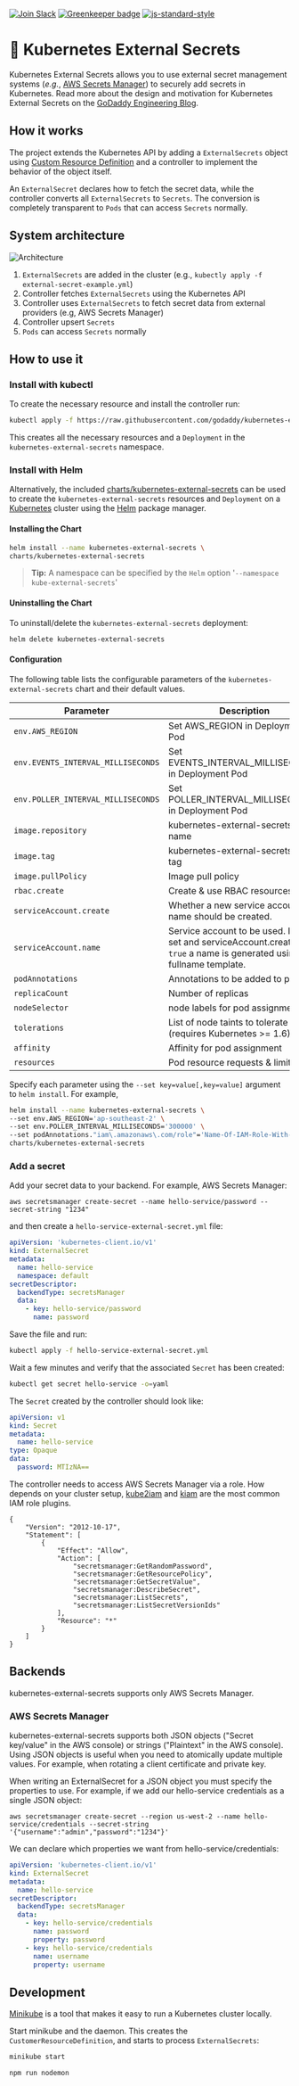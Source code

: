 [![Join Slack](https://img.shields.io/badge/Join%20us%20on-Slack-e01563.svg)](https://godaddy-oss-slack.herokuapp.com/) [![Greenkeeper badge](https://badges.greenkeeper.io/godaddy/kubernetes-external-secrets.svg)](https://greenkeeper.io/)
[![js-standard-style](https://img.shields.io/badge/code%20style-standard-brightgreen.svg)](http://standardjs.com)

# 💂 Kubernetes External Secrets

Kubernetes External Secrets allows you to use external secret management systems (*e.g.*, [AWS Secrets Manager](https://aws.amazon.com/secrets-manager/)) to securely add secrets in Kubernetes. Read more about the design and motivation for Kubernetes External Secrets on the [GoDaddy Engineering Blog](https://godaddy.github.io/2019/04/16/kubernetes-external-secrets/).

## How it works

The project extends the Kubernetes API by adding a `ExternalSecrets` object using [Custom Resource Definition](https://kubernetes.io/docs/concepts/extend-kubernetes/api-extension/custom-resources/) and a controller to implement the behavior of the object itself.

An `ExternalSecret` declares how to fetch the secret data, while the controller converts all `ExternalSecrets` to `Secrets`.
The conversion is completely transparent to `Pods` that can access `Secrets` normally.

## System architecture

![Architecture](architecture.png)

1. `ExternalSecrets` are added in the cluster (e.g., `kubectly apply -f external-secret-example.yml`)
1. Controller fetches `ExternalSecrets` using the Kubernetes API
1. Controller uses `ExternalSecrets` to fetch secret data from external providers (e.g, AWS Secrets Manager)
1. Controller upsert `Secrets`
1. `Pods` can access `Secrets` normally

## How to use it

### Install with kubectl

To create the necessary resource and install the controller run:

```sh
kubectl apply -f https://raw.githubusercontent.com/godaddy/kubernetes-external-secrets/master/external-secrets.yml
```

This creates all the necessary resources and a `Deployment` in the `kubernetes-external-secrets` namespace.

### Install with Helm

Alternatively, the included [charts/kubernetes-external-secrets](charts/kubernetes-external-secrets) can be used to create the `kubernetes-external-secrets` resources and `Deployment` on a [Kubernetes](http://kubernetes.io) cluster using the [Helm](https://helm.sh) package manager.

#### Installing the Chart

```bash
helm install --name kubernetes-external-secrets \
charts/kubernetes-external-secrets
```

> **Tip:** A namespace can be specified by the `Helm` option '`--namespace kube-external-secrets`'

#### Uninstalling the Chart

To uninstall/delete the `kubernetes-external-secrets` deployment:

```bash
helm delete kubernetes-external-secrets
```

#### Configuration

The following table lists the configurable parameters of the `kubernetes-external-secrets` chart and their default values.

| Parameter                            | Description                                                  | Default                                                 |
| ------------------------------------ | ------------------------------------------------------------ | ------------------------------------------------------- |
| `env.AWS_REGION`             | Set AWS_REGION in Deployment Pod                     | `us-west-2`                                             |
| `env.EVENTS_INTERVAL_MILLISECONDS`   | Set EVENTS_INTERVAL_MILLISECONDS in Deployment Pod           | `60000`                                                 |
| `env.POLLER_INTERVAL_MILLISECONDS`   | Set POLLER_INTERVAL_MILLISECONDS in Deployment Pod           | `10000`                                                 |
| `image.repository`                   | kubernetes-external-secrets Image name                       | `godaddy/kubernetes-external-secrets`                   |
| `image.tag`                          | kubernetes-external-secrets Image tag                        | `1.2.0`                                                 |
| `image.pullPolicy`                   | Image pull policy                                            | `IfNotPresent`                                          |
| `rbac.create`                        | Create & use RBAC resources                                  | `true`                                                  |
| `serviceAccount.create`              | Whether a new service account name should be created.        | `true`                                                  |
| `serviceAccount.name`                | Service account to be used. If not set and serviceAccount.create is `true` a name is generated using the fullname template. | |
| `podAnnotations`                     | Annotations to be added to pods                              | `{}`                                                    |
| `replicaCount`                       | Number of replicas                                           | `1`                                                     |
| `nodeSelector`                       | node labels for pod assignment                               | `{}`                                                    |
| `tolerations`                        | List of node taints to tolerate (requires Kubernetes >= 1.6) | `[]`                                                    |
| `affinity`                           | Affinity for pod assignment                                  | `{}`                                                    |
| `resources`                          | Pod resource requests & limits                               | `{}`                                                    |

Specify each parameter using the `--set key=value[,key=value]` argument to `helm install`. For example,

```bash
helm install --name kubernetes-external-secrets \
--set env.AWS_REGION='ap-southeast-2' \
--set env.POLLER_INTERVAL_MILLISECONDS='300000' \
--set podAnnotations."iam\.amazonaws\.com/role"='Name-Of-IAM-Role-With-SecretManager-Access' \
charts/kubernetes-external-secrets
```

### Add a secret

Add your secret data to your backend. For example, AWS Secrets Manager:

```
aws secretsmanager create-secret --name hello-service/password --secret-string "1234"
```

and then create a `hello-service-external-secret.yml` file:

```yml
apiVersion: 'kubernetes-client.io/v1'
kind: ExternalSecret
metadata:
  name: hello-service
  namespace: default
secretDescriptor:
  backendType: secretsManager
  data:
    - key: hello-service/password
      name: password
```

Save the file and run:

```sh
kubectl apply -f hello-service-external-secret.yml
```

Wait a few minutes and verify that the associated `Secret` has been created:

```sh
kubectl get secret hello-service -o=yaml
```

The `Secret` created by the controller should look like:

```yml
apiVersion: v1
kind: Secret
metadata:
  name: hello-service
type: Opaque
data:
  password: MTIzNA==
```

The controller needs to access AWS Secrets Manager via a role. How depends on your cluster setup, [kube2iam](https://github.com/jtblin/kube2iam) and [kiam](https://github.com/uswitch/kiam) are the most common IAM role plugins.

```
{
    "Version": "2012-10-17",
    "Statement": [
        {
            "Effect": "Allow",
            "Action": [
                "secretsmanager:GetRandomPassword",
                "secretsmanager:GetResourcePolicy",
                "secretsmanager:GetSecretValue",
                "secretsmanager:DescribeSecret",
                "secretsmanager:ListSecrets",
                "secretsmanager:ListSecretVersionIds"
            ],
            "Resource": "*"
        }
    ]
}
```

## Backends

kubernetes-external-secrets supports only AWS Secrets Manager.

### AWS Secrets Manager

kubernetes-external-secrets supports both JSON objects ("Secret
key/value" in the AWS console) or strings ("Plaintext" in the AWS
console). Using JSON objects is useful when you need to atomically
update multiple values. For example, when rotating a client
certificate and private key.

When writing an ExternalSecret for a JSON object you must specify the
properties to use. For example, if we add our hello-service
credentials as a single JSON object:

```
aws secretsmanager create-secret --region us-west-2 --name hello-service/credentials --secret-string '{"username":"admin","password":"1234"}'
```

We can declare which properties we want from hello-service/credentials:

```yml
apiVersion: 'kubernetes-client.io/v1'
kind: ExternalSecret
metadata:
  name: hello-service
secretDescriptor:
  backendType: secretsManager
  data:
    - key: hello-service/credentials
      name: password
      property: password
    - key: hello-service/credentials
      name: username
      property: username
```

## Development

[Minikube](https://kubernetes.io/docs/tasks/tools/install-minikube/) is a tool that makes it easy to run a Kubernetes cluster locally.

Start minikube and the daemon. This creates the `CustomerResourceDefinition`, and starts to process `ExternalSecrets`:

```sh
minikube start

npm run nodemon
```
